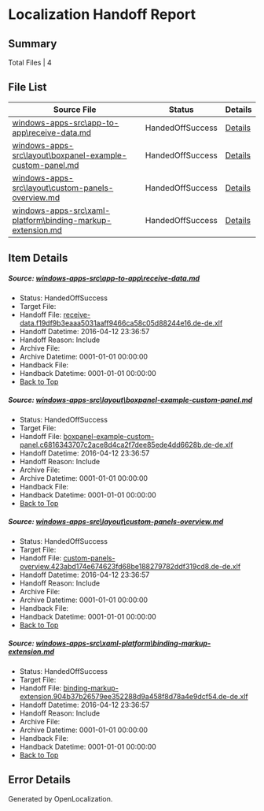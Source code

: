 # <a name='report-top'></a> Localization Handoff Report

## Summary
 Total Files | 4

## File List
 Source File | Status | Details 
 ----------- | ------ | ------- 
 [windows-apps-src\app-to-app\receive-data.md](https://github.com/Microsoft/windows-apps/blob/183aee7a262d7120692e051c484199a1eeca0c96/windows-apps-src/app-to-app/receive-data.md) | HandedOffSuccess | [Details](#0311e6ac1293f3841a596aa4ee99066a3c4ff35d121)
 [windows-apps-src\layout\boxpanel-example-custom-panel.md](https://github.com/Microsoft/windows-apps/blob/183aee7a262d7120692e051c484199a1eeca0c96/windows-apps-src/layout/boxpanel-example-custom-panel.md) | HandedOffSuccess | [Details](#ee4b680f4517ddc50ca08d6cf2c3ba5af0fcb7632920)
 [windows-apps-src\layout\custom-panels-overview.md](https://github.com/Microsoft/windows-apps/blob/183aee7a262d7120692e051c484199a1eeca0c96/windows-apps-src/layout/custom-panels-overview.md) | HandedOffSuccess | [Details](#a9033672d04e09dc029cf3da7d95c27327ba01cb2923)
 [windows-apps-src\xaml-platform\binding-markup-extension.md](https://github.com/Microsoft/windows-apps/blob/183aee7a262d7120692e051c484199a1eeca0c96/windows-apps-src/xaml-platform/binding-markup-extension.md) | HandedOffSuccess | [Details](#3a79cc61f39fbb803deebe621966b9b6d4b39de23655)

## Item Details
##### <a name='0311e6ac1293f3841a596aa4ee99066a3c4ff35d121'></a> Source: [windows-apps-src\app-to-app\receive-data.md](https://github.com/Microsoft/windows-apps/blob/183aee7a262d7120692e051c484199a1eeca0c96/windows-apps-src/app-to-app/receive-data.md)
* Status: HandedOffSuccess
* Target File: 
* Handoff File: [receive-data.f19df9b3eaaa5031aaff9466ca58c05d88244e16.de-de.xlf](https://github.com/Microsoft/WDG.handoff/blob/c4c9ab8935697335505cee35dbdb15519e120a81/ol-handoff/Microsoft/windows-apps.de-de/master/receive-data.f19df9b3eaaa5031aaff9466ca58c05d88244e16.de-de.xlf)
* Handoff Datetime: 2016-04-12 23:36:57
* Handoff Reason: Include
* Archive File: 
* Archive Datetime: 0001-01-01 00:00:00
* Handback File: 
* Handback Datetime: 0001-01-01 00:00:00
* [Back to Top](#report-top)

##### <a name='ee4b680f4517ddc50ca08d6cf2c3ba5af0fcb7632920'></a> Source: [windows-apps-src\layout\boxpanel-example-custom-panel.md](https://github.com/Microsoft/windows-apps/blob/183aee7a262d7120692e051c484199a1eeca0c96/windows-apps-src/layout/boxpanel-example-custom-panel.md)
* Status: HandedOffSuccess
* Target File: 
* Handoff File: [boxpanel-example-custom-panel.c6816343707c2ace8d4ca2f7dee85ede4dd6628b.de-de.xlf](https://github.com/Microsoft/WDG.handoff/blob/c4c9ab8935697335505cee35dbdb15519e120a81/ol-handoff/Microsoft/windows-apps.de-de/master/boxpanel-example-custom-panel.c6816343707c2ace8d4ca2f7dee85ede4dd6628b.de-de.xlf)
* Handoff Datetime: 2016-04-12 23:36:57
* Handoff Reason: Include
* Archive File: 
* Archive Datetime: 0001-01-01 00:00:00
* Handback File: 
* Handback Datetime: 0001-01-01 00:00:00
* [Back to Top](#report-top)

##### <a name='a9033672d04e09dc029cf3da7d95c27327ba01cb2923'></a> Source: [windows-apps-src\layout\custom-panels-overview.md](https://github.com/Microsoft/windows-apps/blob/183aee7a262d7120692e051c484199a1eeca0c96/windows-apps-src/layout/custom-panels-overview.md)
* Status: HandedOffSuccess
* Target File: 
* Handoff File: [custom-panels-overview.423abd174e674623fd68be188279782ddf319cd8.de-de.xlf](https://github.com/Microsoft/WDG.handoff/blob/c4c9ab8935697335505cee35dbdb15519e120a81/ol-handoff/Microsoft/windows-apps.de-de/master/custom-panels-overview.423abd174e674623fd68be188279782ddf319cd8.de-de.xlf)
* Handoff Datetime: 2016-04-12 23:36:57
* Handoff Reason: Include
* Archive File: 
* Archive Datetime: 0001-01-01 00:00:00
* Handback File: 
* Handback Datetime: 0001-01-01 00:00:00
* [Back to Top](#report-top)

##### <a name='3a79cc61f39fbb803deebe621966b9b6d4b39de23655'></a> Source: [windows-apps-src\xaml-platform\binding-markup-extension.md](https://github.com/Microsoft/windows-apps/blob/183aee7a262d7120692e051c484199a1eeca0c96/windows-apps-src/xaml-platform/binding-markup-extension.md)
* Status: HandedOffSuccess
* Target File: 
* Handoff File: [binding-markup-extension.904b37b26579ee352288d9a458f8d78a4e9dcf54.de-de.xlf](https://github.com/Microsoft/WDG.handoff/blob/c4c9ab8935697335505cee35dbdb15519e120a81/ol-handoff/Microsoft/windows-apps.de-de/master/binding-markup-extension.904b37b26579ee352288d9a458f8d78a4e9dcf54.de-de.xlf)
* Handoff Datetime: 2016-04-12 23:36:57
* Handoff Reason: Include
* Archive File: 
* Archive Datetime: 0001-01-01 00:00:00
* Handback File: 
* Handback Datetime: 0001-01-01 00:00:00
* [Back to Top](#report-top)


## Error Details

Generated by OpenLocalization.
